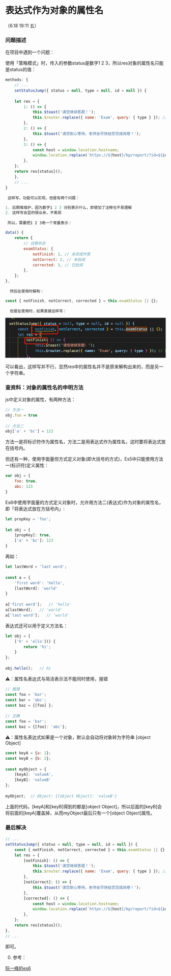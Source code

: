 # 表达式作为对象的属性名

（6.18 19:11 五）

### 问题描述

在项目中遇到一个问题：

使用「策略模式」时，传入的参数status是数字1 2 3，所以res对象的属性名只能是status的值：

```jsx
methods: {
	// ...
	setStatusJump({ status = null, type = null, id = null }) {
    
    let res = {
        1: () => {
            this.$toast('请您继续答题！');
            this.$router.replace({ name: 'Exam', query: { type } }); // 进入未完成的试题内部继续答题
        },
        2: () => {
            this.$toast('请您耐心等待，老师会尽快给您完成阅卷！');
        },
        3: () => {
            const host = window.location.hostname;
            window.location.replace(`https://${host}/kp/report/?id=${id}`); // 跳到报告页   `/report/?id=777`
        },
    };
    return res[status]();
	},
	// ...
}

```

     这样写，功能可以实现，但是有两个问题：

```jsx
1. 后期难维护，因为数字1 2 3 分别表示什么，即使加了注释也不易理解
2. 这样写会显的很业余，不美观
```

     所以，需要把1 2 3用一个常量表示：

```jsx
data() {
    return {
        // 试卷状态
        examStatus: {
            notFinish: 1, // 未完成作答
            notCorrect: 2, // 未批阅
            corrected: 3, // 已批阅
        },
    };
},
```

      然后在使用时解构：

```jsx
const { notFinish, notCorrect, corrected } = this.examStatus || {};
```

      但是在使用时，如果直接这样写：

![%E8%A1%A8%E8%BE%BE%E5%BC%8F%E4%BD%9C%E4%B8%BA%E5%AF%B9%E8%B1%A1%E7%9A%84%E5%B1%9E%E6%80%A7%E5%90%8D%20424cca0d0cf64dc1b2d5c0379e1c0987/Untitled.png](%E8%A1%A8%E8%BE%BE%E5%BC%8F%E4%BD%9C%E4%B8%BA%E5%AF%B9%E8%B1%A1%E7%9A%84%E5%B1%9E%E6%80%A7%E5%90%8D%20424cca0d0cf64dc1b2d5c0379e1c0987/Untitled.png)

可以看出，这样写并不行，显然res中的属性名并不是原来解构出来的，而是另一个字符串。

### 查资料：对象的属性名的申明方法

js中定义对象的属性，有两种方法：

```jsx
// 方法一
obj.foo = true

// 方法二
obj['a' + 'bc'] = 123
```

方法一是将标识符作为属性名，方法二是用表达式作为属性名，这时要将表达式放在括号内。

但还有一种，使用字面量但方式定义对象(即大括号的方式)，Es5中只能使用方法一(标识符)定义属性：

```jsx
var obj = {
	foo: true,
	abc: 123
}
```

Es6中使用字面量的方式定义对象时，允许用方法二(表达式)作为对象的属性名，即「将表达式放在方括号内」:

```jsx
let propKey = 'foo';

let obj = {
	[propKey]: true,
	['a' + 'bc']: 123
}
```

再如：

```jsx
let lastWord = 'last word';

const a = {
	'first word': 'hello',
	[lastWord]: 'world'
}

a['first word'];   // 'hello'
a[lastWord];   // 'world'
a['last word'];   // 'world'
```

表达式还可以用于定义方法名：

```jsx
let obj = {
	['h' + 'ello']() {
		return 'hi';
	}
};

obj.hello();   // hi
```

⚠️：属性名表达式与简洁表示法不能同时使用，报错

```jsx
// 报错
const foo = 'bar';
const bar = 'abc';
const baz = {[foo] };

// 正确
const foo = 'bar';
const baz = {[foo]: 'abc'};
```

⚠️：属性名表达式如果是一个对象，默认会自动将对象转为字符串 [object Object]

```jsx
const keyA = {a: 1};
const keyB = {b: 2};

const myObject = {
	[keyA]: 'valueA',
	[keyB]: 'valueB'
};

myObject;  // Object: {[object Object]: 'valueB'}
```

上面的代码，[keyA]和[keyB]得到的都是[object Object]，所以后面的[keyB]会将前面的[keyA]覆盖掉，从而myObject最后只有一个[object Object]属性。

### 最后解决

```jsx
// ...
setStatusJump({ status = null, type = null, id = null }) {
    const { notFinish, notCorrect, corrected } = this.examStatus || {};
    let res = {
        [notFinish]: () => {
            this.$toast('请您继续答题！');
            this.$router.replace({ name: 'Exam', query: { type } }); // 进入未完成的试题内部继续答题
        },
        [notCorrect]: () => {
            this.$toast('请您耐心等待，老师会尽快给您完成阅卷！');
        },
        [corrected]: () => {
            const host = window.location.hostname;
            window.location.replace(`https://${host}/kp/report/?id=${id}`); // 跳到报告页   `/report/?id=777`
        },
    };
    return res[status]();
},
// ...
```

即可。

0. 参考：

[阮一峰的es6](https://es6.ruanyifeng.com/#docs/object)